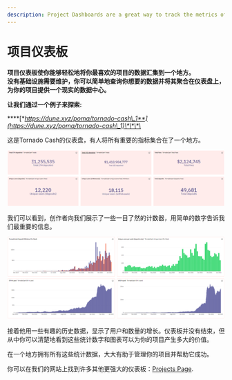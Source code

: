 ```yaml
---
description: Project Dashboards are a great way to track the metrics of your project.
---
```


# 项目仪表板

**项目仪表板使你能够轻松地将你最喜欢的项目的数据汇集到一个地方。**\
**没有基础设施需要维护，你可以简单地查询你想要的数据并将其聚合在仪表盘上，为你的项目提供一个现实的数据中心。**

**让我们通过一个例子来探索:**

\*\*\*\*[**https://dune.xyz/poma/tornado-cash\_1**](https://dune.xyz/poma/tornado-cash\_1)\*\*\*\*

这是Tornado Cash的仪表盘，有人将所有重要的指标集合在了一个地方。

![](<../../.gitbook/assets/image (18).png>)

我们可以看到，创作者向我们展示了一些一目了然的计数器，用简单的数字告诉我们最重要的信息。

![](<../../.gitbook/assets/image (18) (1).png>)

接着他用一些有趣的历史数据，显示了用户和数量的增长。仪表板并没有结束，但从中你可以清楚地看到这些统计数字和图表可以为你的项目产生多大的价值。

在一个地方拥有所有这些统计数据，大大有助于管理你的项目并帮助它成功。

你可以在我们的网站上找到许多其他更强大的仪表板：[Projects Page](https://dune.xyz/projects).
